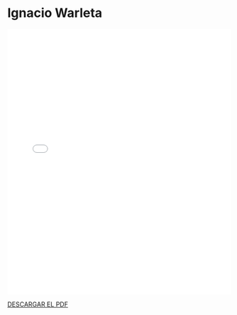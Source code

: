# Ignacio Warleta

<embed src="/PDFs/Commitment/CommitmentAgreement-ignwarmur.pdf" type="application/pdf" width="100%" height="600px" />


[DESCARGAR EL PDF](../../../static/PDFs/Commitment/CommitmentAgreement-ignwarmur.pdf)